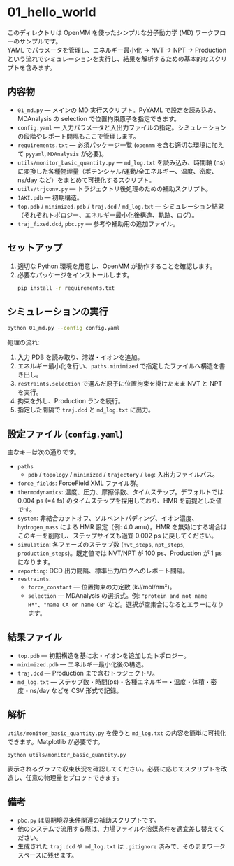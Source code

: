 # 01_hello_world

このディレクトリは OpenMM を使ったシンプルな分子動力学 (MD) ワークフローのサンプルです。  
YAML でパラメータを管理し、エネルギー最小化 → NVT → NPT → Production という流れでシミュレーションを実行し、結果を解析するための基本的なスクリプトを含みます。

## 内容物
- `01_md.py` — メインの MD 実行スクリプト。PyYAML で設定を読み込み、MDAnalysis の selection で位置拘束原子を指定できます。
- `config.yaml` — 入力パラメータと入出力ファイルの指定。シミュレーションの段階やレポート間隔もここで管理します。
- `requirements.txt` — 必須パッケージ一覧 (`openmm` を含む適切な環境に加えて `pyyaml`, `MDAnalysis` が必要)。
- `utils/monitor_basic_quantity.py` — `md_log.txt` を読み込み、時間軸 (ns) に変換した各種物理量（ポテンシャル/運動/全エネルギー、温度、密度、ns/day など）をまとめて可視化するスクリプト。
- `utils/trjconv.py` — トラジェクトリ後処理のための補助スクリプト。
- `1AKI.pdb` — 初期構造。
- `top.pdb` / `minimized.pdb` / `traj.dcd` / `md_log.txt` — シミュレーション結果（それぞれトポロジー、エネルギー最小化後構造、軌跡、ログ）。
- `traj_fixed.dcd`, `pbc.py` — 参考や補助用の追加ファイル。

## セットアップ
1. 適切な Python 環境を用意し、OpenMM が動作することを確認します。
2. 必要なパッケージをインストールします。
   ```bash
   pip install -r requirements.txt
   ```

## シミュレーションの実行
```bash
python 01_md.py --config config.yaml
```

処理の流れ:
1. 入力 PDB を読み取り、溶媒・イオンを追加。
2. エネルギー最小化を行い、`paths.minimized` で指定したファイルへ構造を書き出し。
3. `restraints.selection` で選んだ原子に位置拘束を掛けたまま NVT と NPT を実行。
4. 拘束を外し、Production ランを続行。
5. 指定した間隔で `traj.dcd` と `md_log.txt` に出力。

## 設定ファイル (`config.yaml`)
主なキーは次の通りです。

- `paths`  
  - `pdb` / `topology` / `minimized` / `trajectory` / `log`: 入出力ファイルパス。
- `force_fields`: ForceField XML ファイル群。
- `thermodynamics`: 温度、圧力、摩擦係数、タイムステップ。デフォルトでは 0.004 ps (=4 fs) のタイムステップを採用しており、HMR を前提とした値です。
- `system`: 非結合カットオフ、ソルベントパディング、イオン濃度、`hydrogen_mass` による HMR 設定（例: 4.0 amu）。HMR を無効にする場合はこのキーを削除し、ステップサイズも適宜 0.002 ps に戻してください。
- `simulation`: 各フェーズのステップ数 (`nvt_steps`, `npt_steps`, `production_steps`)。既定値では NVT/NPT が 100 ps、Production が 1 µs になります。
- `reporting`: DCD 出力間隔、標準出力/ログへのレポート間隔。
- `restraints`: 
  - `force_constant` — 位置拘束の力定数 (kJ/mol/nm²)。
  - `selection` — MDAnalysis の選択式。例: `"protein and not name H*"`、`"name CA or name CB"` など。選択が空集合になるとエラーになります。

## 結果ファイル
- `top.pdb` — 初期構造を基に水・イオンを追加したトポロジー。
- `minimized.pdb` — エネルギー最小化後の構造。
- `traj.dcd` — Production まで含むトラジェクトリ。
- `md_log.txt` — ステップ数・時間(ps)・各種エネルギー・温度・体積・密度・ns/day などを CSV 形式で記録。

## 解析
`utils/monitor_basic_quantity.py` を使うと `md_log.txt` の内容を簡単に可視化できます。Matplotlib が必要です。
```bash
python utils/monitor_basic_quantity.py
```
表示されるグラフで収束状況を確認してください。必要に応じてスクリプトを改造し、任意の物理量をプロットできます。

## 備考
- `pbc.py` は周期境界条件関連の補助スクリプトです。
- 他のシステムで流用する際は、力場ファイルや溶媒条件を適宜差し替えてください。
- 生成された `traj.dcd` や `md_log.txt` は `.gitignore` 済みで、そのままワークスペースに残せます。
